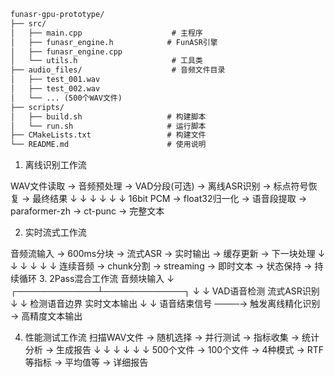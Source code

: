 ```markdown
funasr-gpu-prototype/
├── src/
│   ├── main.cpp                    # 主程序
│   ├── funasr_engine.h            # FunASR引擎
│   ├── funasr_engine.cpp
│   └── utils.h                     # 工具类
├── audio_files/                    # 音频文件目录
│   ├── test_001.wav
│   ├── test_002.wav
│   └── ... (500个WAV文件)
├── scripts/
│   ├── build.sh                   # 构建脚本
│   └── run.sh                     # 运行脚本
├── CMakeLists.txt                 # 构建文件
└── README.md                      # 使用说明
```
1. 离线识别工作流

WAV文件读取 → 音频预处理 → VAD分段(可选) → 离线ASR识别 → 标点符号恢复 → 最终结果
    ↓             ↓            ↓              ↓             ↓            ↓
16bit PCM → float32归一化 → 语音段提取 → paraformer-zh → ct-punc → 完整文本


2. 实时流式工作流

音频流输入 → 600ms分块 → 流式ASR → 实时输出 → 缓存更新 → 下一块处理
    ↓           ↓          ↓        ↓        ↓         ↓
连续音频 → chunk分割 → streaming → 即时文本 → 状态保持 → 持续循环
3. 2Pass混合工作流
                     音频块输入
                         ↓
            ┌─────────────┴─────────────┐
            ↓                           ↓
      VAD语音检测                   流式ASR识别
            ↓                           ↓
      检测语音边界                   实时文本输出
            ↓                           ↓
      语音结束信号 ────→ 触发离线精化识别 → 高精度文本输出


4. 性能测试工作流
扫描WAV文件 → 随机选择 → 并行测试 → 指标收集 → 统计分析 → 生成报告
     ↓           ↓         ↓         ↓         ↓         ↓
   500个文件 → 100个文件 → 4种模式 → RTF等指标 → 平均值等 → 详细报告
